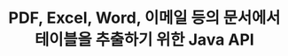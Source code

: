 ---
############################# Static ############################
layout: "auto-gen-gist"
draft: false
path: "ko/parser/java/extract/table/ppsm/"
otherformats: DOC DOT DOCX DOCM DOTX DOTM TXT ODT OTT RTF PDF XHTML MHTML MD XML EPUB FB2 CHM XLS XLT XLSX XLSM XLSB XLTX XLTM ODS CSV OTS XLA XLAM PPT PPTX  PPS POT PPSX PPTM POTX ODP OTP PST OST EML EMLX MSG ONE 

############################# Head ############################
head_title: "다양한 문서(Excel, Word, PDF)에서 테이블을 추출하는 Java API"
head_description: "GroupDocs.Parser Java API는 PDF, DOCX, PPTX, EML, MSG, XLSX, CSV, ODT, RTF& EPUB 문서 및 페이지에서 테이블을 추출하기 위한 완벽한 기능을 제공합니다."

############################# Header ############################
title: "PDF, Excel, Word, 이메일 등의 문서에서 테이블을 추출하기 위한 Java API"
description: "GroupDocs.Parser Java API는 소프트웨어 프로그래머에게 PDF, DOCX, PPTX, EML, MSG, XLSX, CSV, ODT, RTF, EPUB 등과 같은 문서에서 테이블을 추출할 수 있는 기능을 제공합니다."

######################### Download Button #######################
button:
    enable: true

############################# About ############################
about:
    enable: true
    title: "Java API를 통해 인기 있는 문서 파일 형식에서 테이블을 추출하는 방법은 무엇입니까?"
    content: |
     표는 시각적으로 매력적인 방식으로 독자에게 데이터나 정보를 효과적으로 제시하는 데 사용할 수 있는 행과 열로 구성된 셀 그리드입니다. 표는 문서에서 데이터를 구성하는 데 매우 중요한 역할을 하며 정보 그룹화, 행이나 열에 데이터 정렬, 목록 만들기, 전체 문장의 레이아웃 구성, 문서에서 이미지 배치, 데이터의 추세 또는 패턴 강조 표시 및 곧. Java API용 GroupDocs.Parser를 사용하면 소프트웨어 엔지니어와 개발자가 다양한 문서 유형을 처리하기 위한 강력한 Java 응용 프로그램을 만들 수 있습니다. PDF, 이메일, 전자책, Word(DOC, DOCX), PowerPoint(PPT, PPTX), Excel(XLS, XLSX), 이메일( EML, MSG) 형식 등. Java API는 문서에서 모든 테이블 또는 특정 테이블 추출, 특정 문서 페이지에서 테이블 가져오기, 테이블 셀 데이터 추출, 테이블 행의 총 수 가져오기 및 열, 행 높이 가져오기, 테이블 데이터 인쇄 등. 

############################# content ############################
steps:
    enable: true
    block:
    - title_left: "Java 코드를 사용하여 PPSM 문서에서 테이블 추출 "
      content_left: |
       GroupDocs.Parser Java API에는 다양한 문서 유형을 처리하고 데이터를 추출하기 위한 완벽한 지원이 포함되어 있습니다. 다음 Java 코드 예제는 소프트웨어 프로그래머가 몇 줄의 코드로 PPSM 문서에서 테이블을 추출하는 방법을 보여줍니다. 

      title_right: "PPSM 문서에서 테이블 추출"
      content_right: |
        * [Parser](https://apireference.groupdocs.com/parser/java/com.groupdocs.parser/Parser)의 인스턴스 생성
        * 테이블 추출이 지원되는지 확인
        * 테이블 레이아웃 만들기
        * 테이블 추출 옵션 생성
        * [getTables(options)](https://apireference.groupdocs.com/parser/java/com.groupdocs.parser/Parser#getTables(com.groupdocs.parser.options.PageTableAreaOptions)) 메서드를 호출하여 전체 문서.
        * 행과 열에 대해 반복
        * 테이블 셀 텍스트 추출 및 인쇄

      gisthash: "dda6d3d4866e63ae1614d86dd847fecd"
      gistfile: "tables_extraction_form_documents.cs"

    - title_left: "PPSM 문서 페이지에서 테이블을 추출하는 방법"
      content_left: |
       GroupDocs.Parser Java API를 사용하면 컴퓨터 프로그래머가 몇 줄의 Java 코드로 PPSM 문서 페이지에서 테이블을 추출할 수 있습니다. 문서에 테이블이 있는지 확인한 다음 특정 문서 페이지에서 테이블을 추출합니다. 다음 예는 Java 개발자가 PPSM 문서 내에서 테이블 추출을 쉽게 수행하는 방법을 보여줍니다.  

      title_right: "Java를 통해 문서 테이블 추출"
      content_right: |
        * [Parser](https://apireference.groupdocs.com/parser/java/com.groupdocs.parser/Parser)의 인스턴스 생성
        * 테이블 추출이 지원되는지 확인
        * 테이블 레이아웃 만들기
        * 문서 페이지에서 테이블 추출 옵션 만들기
        * [getDocumentInfo)](https://apireference.groupdocs.com/parser/java/com.groupdocs.parser/Parser#getDocumentInfo())를 통해 문서 정보 얻기
        * 문서에 페이지가 있는지 확인
        * 문서 페이지에서 테이블 추출
        * [getTables(options)](https://apireference.groupdocs.com/parser/java/com.groupdocs.parser/Parser#getTables(com.groupdocs.parser.options.PageTableAreaOptions)) 메서드를 호출하여 전체 문서.
        * 테이블, 행 및 열에 대해 반복
        * 테이블 셀 텍스트 추출 및 인쇄
     
      gisthash: "2dc42054bba3abdc297c63f4534281d8"
      gistfile: "tables_extraction_form_documents_page.cs"
      
    - title_left: "시스템 요구 사항"
      content_left: |
        Java용 GroupDocs.Parser는 모든 주요 플랫폼 및 운영 체제에서 지원됩니다. Microsoft Word, Excel, PowerPoint, Outlook, OpenOffice 및 50개 이상의 기타 형식으로 문서를 생성할 수 있습니다. 전체 시스템 요구 사항 가이드를 보려면 아래 코드를 실행하기 전에 시스템 요구 사항을 방문하십시오. 시스템에 다음 전제 조건이 설치되어 있는지 확인하십시오.
         * 운영 체제: 마이크로소프트 윈도우, 리눅스, 맥OS
         * 자바 버전 지원: J2SE 7.0(1.7), J2SE 8.0(1.8) 이상
         * GroupDocs[Repository](https://repository.groupdocs.com/webapp/#/artifacts/browse/tree/General/repo/com/groupdocs/groupdocs-parser)에서 최신 버전의 GroupDocs.Assembly Java API 다운로드
        
      title_right: "GroupDocs.Assembly를 사용하는 이유"
      content_right: |
        * 지원되는 문서에서 일반 텍스트를 추출합니다.
        * 목차 추출 지원
        * 형식이 지정된 텍스트, 메타데이터, 이미지, 컨테이너 및 첨부 파일을 추출합니다.
        * 사용자 정의 템플릿을 통한 문서 구문 분석.
        * 키워드 또는 정규식을 사용하여 텍스트를 검색합니다.
        * 구조화된 텍스트 추출 지원
        * 지원되는 일부 문서 형식의 목차를 추출합니다.
        * PDF 문서에서 양식 데이터를 구문 분석합니다.

demos:
    enable: true
  

more_formats:
    enable: true


back_to_top:
    enable: true
---
